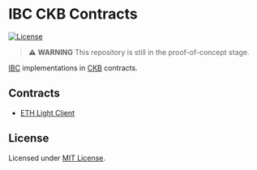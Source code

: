 # IBC CKB Contracts

[![License]](#license)

> :warning: **WARNING** This repository is still in the proof-of-concept stage.

[IBC] implementations in [CKB] contracts.

[License]: https://img.shields.io/badge/License-MIT-blue.svg

## Contracts

- [ETH Light Client](contracts/eth-light-client)

## License

Licensed under [MIT License].

[IBC]: https://github.com/cosmos/ibc
[CKB]: https://github.com/nervosnetwork/ckb

[MIT License]: LICENSE

